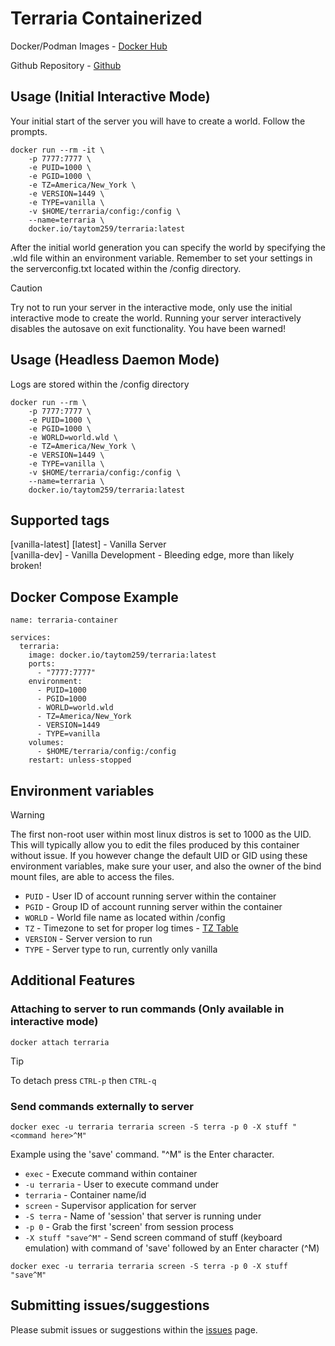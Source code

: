 # Terraria Containerized

Docker/Podman Images - [Docker Hub](https://hub.docker.com/r/taytom259/terraria)

Github Repository - [Github](https://github.com/taytom258/terraria-container)

## Usage (Initial Interactive Mode)

Your initial start of the server you will have to create a world. Follow the prompts.
```
docker run --rm -it \
    -p 7777:7777 \
    -e PUID=1000 \
    -e PGID=1000 \
    -e TZ=America/New_York \
    -e VERSION=1449 \
    -e TYPE=vanilla \
    -v $HOME/terraria/config:/config \
    --name=terraria \
    docker.io/taytom259/terraria:latest
```

After the initial world generation you can specify the world by specifying the .wld file within an environment variable.
Remember to set your settings in the serverconfig.txt located within the /config directory.

> [!CAUTION]
> Try not to run your server in the interactive mode, only use the initial interactive mode to create the world.
> Running your server interactively disables the autosave on exit functionality. You have been warned!

## Usage (Headless Daemon Mode)
Logs are stored within the /config directory
```
docker run --rm \
    -p 7777:7777 \
    -e PUID=1000 \
    -e PGID=1000 \
    -e WORLD=world.wld \
    -e TZ=America/New_York \
    -e VERSION=1449 \
    -e TYPE=vanilla \
    -v $HOME/terraria/config:/config \
    --name=terraria \
    docker.io/taytom259/terraria:latest
```

## Supported tags
[vanilla-latest] [latest] - Vanilla Server<br/>
[vanilla-dev] - Vanilla Development - Bleeding edge, more than likely broken!

## Docker Compose Example
```
name: terraria-container

services:
  terraria:
    image: docker.io/taytom259/terraria:latest
    ports:
      - "7777:7777"
    environment:
      - PUID=1000
      - PGID=1000
      - WORLD=world.wld
      - TZ=America/New_York
      - VERSION=1449
      - TYPE=vanilla
    volumes:
      - $HOME/terraria/config:/config
    restart: unless-stopped
```

## Environment variables

> [!WARNING]
> The first non-root user within most linux distros is set to 1000 as the UID. This will typically allow you to edit the files produced by this container without issue.
> If you however change the default UID or GID using these environment variables, make sure your user, and also the owner of the bind mount files, are able to access the files.

* `PUID` - User ID of account running server within the container
* `PGID` - Group ID of account running server within the container
* `WORLD` - World file name as located within /config
* `TZ` - Timezone to set for proper log times - [TZ Table](https://en.wikipedia.org/wiki/List_of_tz_database_time_zones)
* `VERSION` - Server version to run
* `TYPE` - Server type to run, currently only vanilla

## Additional Features

### Attaching to server to run commands (Only available in interactive mode)
```
docker attach terraria
```
> [!TIP]
> To detach press `CTRL-p` then `CTRL-q`

### Send commands externally to server
```
docker exec -u terraria terraria screen -S terra -p 0 -X stuff "<command here>^M"
```
Example using the 'save' command. "^M" is the Enter character.
* `exec` - Execute command within container
* `-u terraria` - User to execute command under
* `terraria` - Container name/id
* `screen` - Supervisor application for server
* `-S terra` - Name of 'session' that server is running under
* `-p 0` - Grab the first 'screen' from session process
* `-X stuff "save^M"` - Send screen command of stuff (keyboard emulation) with command of 'save' followed by an Enter character (^M)
```
docker exec -u terraria terraria screen -S terra -p 0 -X stuff "save^M"
```

## Submitting issues/suggestions
Please submit issues or suggestions within the [issues](https://github.com/taytom258/terraria-container/issues) page.
